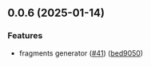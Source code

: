 

## 0.0.6 (2025-01-14)


### Features


* fragments generator ([#41](https://github.com/atls/figma/issues/41)) ([bed9050](https://github.com/atls/figma/commit/bed9050681ba6d6ed41292a81b2f0daa720d6a24))


